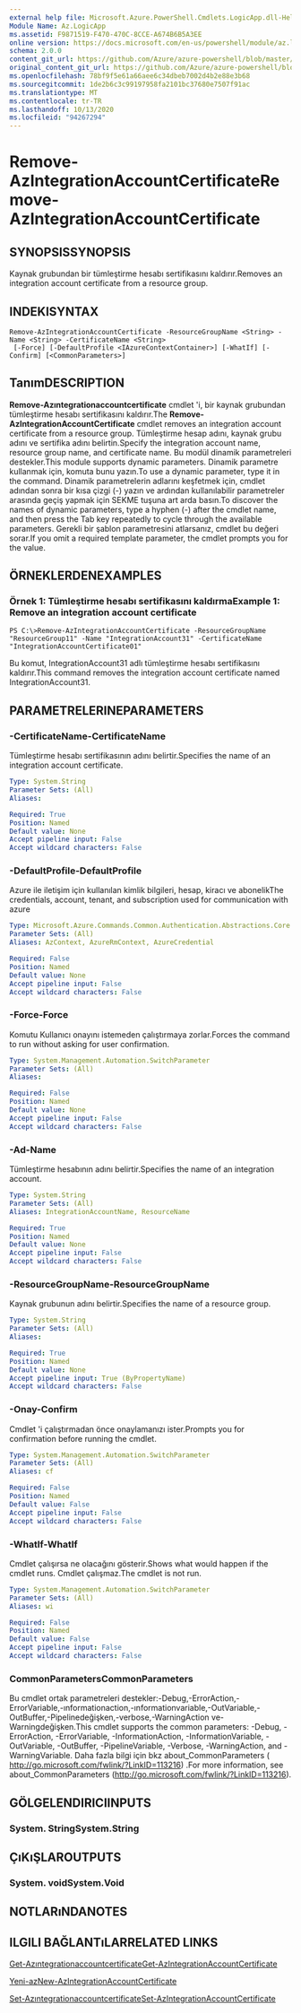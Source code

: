 ```yaml
---
external help file: Microsoft.Azure.PowerShell.Cmdlets.LogicApp.dll-Help.xml
Module Name: Az.LogicApp
ms.assetid: F9871519-F470-470C-8CCE-A674B6B5A3EE
online version: https://docs.microsoft.com/en-us/powershell/module/az.logicapp/remove-azintegrationaccountcertificate
schema: 2.0.0
content_git_url: https://github.com/Azure/azure-powershell/blob/master/src/LogicApp/LogicApp/help/Remove-AzIntegrationAccountCertificate.md
original_content_git_url: https://github.com/Azure/azure-powershell/blob/master/src/LogicApp/LogicApp/help/Remove-AzIntegrationAccountCertificate.md
ms.openlocfilehash: 78bf9f5e61a66aee6c34dbeb7002d4b2e88e3b68
ms.sourcegitcommit: 1de2b6c3c99197958fa2101bc37680e7507f91ac
ms.translationtype: MT
ms.contentlocale: tr-TR
ms.lasthandoff: 10/13/2020
ms.locfileid: "94267294"
---
```

# <span data-ttu-id="281c4-101">Remove-AzIntegrationAccountCertificate</span><span class="sxs-lookup"><span data-stu-id="281c4-101">Remove-AzIntegrationAccountCertificate</span></span>

## <span data-ttu-id="281c4-102">SYNOPSIS</span><span class="sxs-lookup"><span data-stu-id="281c4-102">SYNOPSIS</span></span>
<span data-ttu-id="281c4-103">Kaynak grubundan bir tümleştirme hesabı sertifikasını kaldırır.</span><span class="sxs-lookup"><span data-stu-id="281c4-103">Removes an integration account certificate from a resource group.</span></span>

## <span data-ttu-id="281c4-104">INDEKI</span><span class="sxs-lookup"><span data-stu-id="281c4-104">SYNTAX</span></span>

```
Remove-AzIntegrationAccountCertificate -ResourceGroupName <String> -Name <String> -CertificateName <String>
 [-Force] [-DefaultProfile <IAzureContextContainer>] [-WhatIf] [-Confirm] [<CommonParameters>]
```

## <span data-ttu-id="281c4-105">Tanım</span><span class="sxs-lookup"><span data-stu-id="281c4-105">DESCRIPTION</span></span>
<span data-ttu-id="281c4-106">**Remove-Azıntegrationaccountcertificate** cmdlet 'i, bir kaynak grubundan tümleştirme hesabı sertifikasını kaldırır.</span><span class="sxs-lookup"><span data-stu-id="281c4-106">The **Remove-AzIntegrationAccountCertificate** cmdlet removes an integration account certificate from a resource group.</span></span>
<span data-ttu-id="281c4-107">Tümleştirme hesap adını, kaynak grubu adını ve sertifika adını belirtin.</span><span class="sxs-lookup"><span data-stu-id="281c4-107">Specify the integration account name, resource group name, and certificate name.</span></span>
<span data-ttu-id="281c4-108">Bu modül dinamik parametreleri destekler.</span><span class="sxs-lookup"><span data-stu-id="281c4-108">This module supports dynamic parameters.</span></span>
<span data-ttu-id="281c4-109">Dinamik parametre kullanmak için, komuta bunu yazın.</span><span class="sxs-lookup"><span data-stu-id="281c4-109">To use a dynamic parameter, type it in the command.</span></span>
<span data-ttu-id="281c4-110">Dinamik parametrelerin adlarını keşfetmek için, cmdlet adından sonra bir kısa çizgi (-) yazın ve ardından kullanılabilir parametreler arasında geçiş yapmak için SEKME tuşuna art arda basın.</span><span class="sxs-lookup"><span data-stu-id="281c4-110">To discover the names of dynamic parameters, type a hyphen (-) after the cmdlet name, and then press the Tab key repeatedly to cycle through the available parameters.</span></span>
<span data-ttu-id="281c4-111">Gerekli bir şablon parametresini atlarsanız, cmdlet bu değeri sorar.</span><span class="sxs-lookup"><span data-stu-id="281c4-111">If you omit a required template parameter, the cmdlet prompts you for the value.</span></span>

## <span data-ttu-id="281c4-112">ÖRNEKLERDEN</span><span class="sxs-lookup"><span data-stu-id="281c4-112">EXAMPLES</span></span>

### <span data-ttu-id="281c4-113">Örnek 1: Tümleştirme hesabı sertifikasını kaldırma</span><span class="sxs-lookup"><span data-stu-id="281c4-113">Example 1: Remove an integration account certificate</span></span>
```
PS C:\>Remove-AzIntegrationAccountCertificate -ResourceGroupName "ResourceGroup11" -Name "IntegrationAccount31" -CertificateName "IntegrationAccountCertificate01"
```

<span data-ttu-id="281c4-114">Bu komut, IntegrationAccount31 adlı tümleştirme hesabı sertifikasını kaldırır.</span><span class="sxs-lookup"><span data-stu-id="281c4-114">This command removes the integration account certificate named IntegrationAccount31.</span></span>

## <span data-ttu-id="281c4-115">PARAMETRELERINE</span><span class="sxs-lookup"><span data-stu-id="281c4-115">PARAMETERS</span></span>

### <span data-ttu-id="281c4-116">-CertificateName</span><span class="sxs-lookup"><span data-stu-id="281c4-116">-CertificateName</span></span>
<span data-ttu-id="281c4-117">Tümleştirme hesabı sertifikasının adını belirtir.</span><span class="sxs-lookup"><span data-stu-id="281c4-117">Specifies the name of an integration account certificate.</span></span>

```yaml
Type: System.String
Parameter Sets: (All)
Aliases:

Required: True
Position: Named
Default value: None
Accept pipeline input: False
Accept wildcard characters: False
```

### <span data-ttu-id="281c4-118">-DefaultProfile</span><span class="sxs-lookup"><span data-stu-id="281c4-118">-DefaultProfile</span></span>
<span data-ttu-id="281c4-119">Azure ile iletişim için kullanılan kimlik bilgileri, hesap, kiracı ve abonelik</span><span class="sxs-lookup"><span data-stu-id="281c4-119">The credentials, account, tenant, and subscription used for communication with azure</span></span>

```yaml
Type: Microsoft.Azure.Commands.Common.Authentication.Abstractions.Core.IAzureContextContainer
Parameter Sets: (All)
Aliases: AzContext, AzureRmContext, AzureCredential

Required: False
Position: Named
Default value: None
Accept pipeline input: False
Accept wildcard characters: False
```

### <span data-ttu-id="281c4-120">-Force</span><span class="sxs-lookup"><span data-stu-id="281c4-120">-Force</span></span>
<span data-ttu-id="281c4-121">Komutu Kullanıcı onayını istemeden çalıştırmaya zorlar.</span><span class="sxs-lookup"><span data-stu-id="281c4-121">Forces the command to run without asking for user confirmation.</span></span>

```yaml
Type: System.Management.Automation.SwitchParameter
Parameter Sets: (All)
Aliases:

Required: False
Position: Named
Default value: None
Accept pipeline input: False
Accept wildcard characters: False
```

### <span data-ttu-id="281c4-122">-Ad</span><span class="sxs-lookup"><span data-stu-id="281c4-122">-Name</span></span>
<span data-ttu-id="281c4-123">Tümleştirme hesabının adını belirtir.</span><span class="sxs-lookup"><span data-stu-id="281c4-123">Specifies the name of an integration account.</span></span>

```yaml
Type: System.String
Parameter Sets: (All)
Aliases: IntegrationAccountName, ResourceName

Required: True
Position: Named
Default value: None
Accept pipeline input: False
Accept wildcard characters: False
```

### <span data-ttu-id="281c4-124">-ResourceGroupName</span><span class="sxs-lookup"><span data-stu-id="281c4-124">-ResourceGroupName</span></span>
<span data-ttu-id="281c4-125">Kaynak grubunun adını belirtir.</span><span class="sxs-lookup"><span data-stu-id="281c4-125">Specifies the name of a resource group.</span></span>

```yaml
Type: System.String
Parameter Sets: (All)
Aliases:

Required: True
Position: Named
Default value: None
Accept pipeline input: True (ByPropertyName)
Accept wildcard characters: False
```

### <span data-ttu-id="281c4-126">-Onay</span><span class="sxs-lookup"><span data-stu-id="281c4-126">-Confirm</span></span>
<span data-ttu-id="281c4-127">Cmdlet 'i çalıştırmadan önce onaylamanızı ister.</span><span class="sxs-lookup"><span data-stu-id="281c4-127">Prompts you for confirmation before running the cmdlet.</span></span>

```yaml
Type: System.Management.Automation.SwitchParameter
Parameter Sets: (All)
Aliases: cf

Required: False
Position: Named
Default value: False
Accept pipeline input: False
Accept wildcard characters: False
```

### <span data-ttu-id="281c4-128">-WhatIf</span><span class="sxs-lookup"><span data-stu-id="281c4-128">-WhatIf</span></span>
<span data-ttu-id="281c4-129">Cmdlet çalışırsa ne olacağını gösterir.</span><span class="sxs-lookup"><span data-stu-id="281c4-129">Shows what would happen if the cmdlet runs.</span></span>
<span data-ttu-id="281c4-130">Cmdlet çalışmaz.</span><span class="sxs-lookup"><span data-stu-id="281c4-130">The cmdlet is not run.</span></span>

```yaml
Type: System.Management.Automation.SwitchParameter
Parameter Sets: (All)
Aliases: wi

Required: False
Position: Named
Default value: False
Accept pipeline input: False
Accept wildcard characters: False
```

### <span data-ttu-id="281c4-131">CommonParameters</span><span class="sxs-lookup"><span data-stu-id="281c4-131">CommonParameters</span></span>
<span data-ttu-id="281c4-132">Bu cmdlet ortak parametreleri destekler:-Debug,-ErrorAction,-ErrorVariable,-ınformationaction,-ınformationvariable,-OutVariable,-OutBuffer,-Pipelinedeğişken,-verbose,-WarningAction ve-Warningdeğişken.</span><span class="sxs-lookup"><span data-stu-id="281c4-132">This cmdlet supports the common parameters: -Debug, -ErrorAction, -ErrorVariable, -InformationAction, -InformationVariable, -OutVariable, -OutBuffer, -PipelineVariable, -Verbose, -WarningAction, and -WarningVariable.</span></span> <span data-ttu-id="281c4-133">Daha fazla bilgi için bkz about_CommonParameters ( http://go.microsoft.com/fwlink/?LinkID=113216) .</span><span class="sxs-lookup"><span data-stu-id="281c4-133">For more information, see about_CommonParameters (http://go.microsoft.com/fwlink/?LinkID=113216).</span></span>

## <span data-ttu-id="281c4-134">GÖLGELENDIRICI</span><span class="sxs-lookup"><span data-stu-id="281c4-134">INPUTS</span></span>

### <span data-ttu-id="281c4-135">System. String</span><span class="sxs-lookup"><span data-stu-id="281c4-135">System.String</span></span>

## <span data-ttu-id="281c4-136">ÇıKıŞLAR</span><span class="sxs-lookup"><span data-stu-id="281c4-136">OUTPUTS</span></span>

### <span data-ttu-id="281c4-137">System. void</span><span class="sxs-lookup"><span data-stu-id="281c4-137">System.Void</span></span>

## <span data-ttu-id="281c4-138">NOTLARıNDA</span><span class="sxs-lookup"><span data-stu-id="281c4-138">NOTES</span></span>

## <span data-ttu-id="281c4-139">ILGILI BAĞLANTıLAR</span><span class="sxs-lookup"><span data-stu-id="281c4-139">RELATED LINKS</span></span>

[<span data-ttu-id="281c4-140">Get-Azıntegrationaccountcertificate</span><span class="sxs-lookup"><span data-stu-id="281c4-140">Get-AzIntegrationAccountCertificate</span></span>](./Get-AzIntegrationAccountCertificate.md)

[<span data-ttu-id="281c4-141">Yeni-az</span><span class="sxs-lookup"><span data-stu-id="281c4-141">New-AzIntegrationAccountCertificate</span></span>](./New-AzIntegrationAccountCertificate.md)

[<span data-ttu-id="281c4-142">Set-Azıntegrationaccountcertificate</span><span class="sxs-lookup"><span data-stu-id="281c4-142">Set-AzIntegrationAccountCertificate</span></span>](./Set-AzIntegrationAccountCertificate.md)


